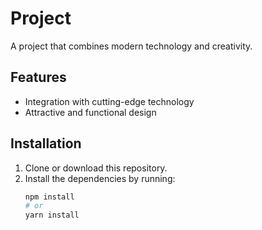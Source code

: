 # Project

A project that combines modern technology and creativity.

## Features

- Integration with cutting-edge technology
- Attractive and functional design

## Installation

1. Clone or download this repository.
2. Install the dependencies by running:
   ```bash
   npm install
   # or
   yarn install